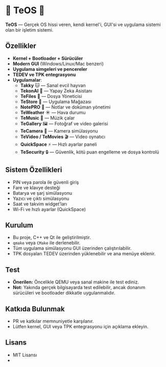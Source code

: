 # 🔨 TeOS 🔨

**TeOS** — Gerçek OS hissi veren, kendi kernel'i, GUI'si ve uygulama sistemi olan bir işletim sistemi.  

## Özellikler
- **Kernel + Bootloader + Sürücüler**
- **Modern GUI** (Windows/Linux/Mac benzeri)
- **Uygulama simgeleri ve pencereler**
- **TEDEV ve TPK entegrasyonu**
- **Uygulamalar**:
  - **Takky** 🐱 — Sanal evcil hayvan
  - **TekonAI** 💬 — Yapay Zeka Asistanı
  - **TeFiles** 📁 — Dosya Yöneticisi
  - **TeStore** 🛒 — Uygulama Mağazası
  - **NotePRO** 📝 — Notlar ve doküman yönetimi
  - **TeWeather** ☀️ — Hava durumu
  - **TeMusic** 🎵 — Müzik çalar
  - **TeGallery** 🖼️ — Fotoğraf ve video galerisi
  - **TeCamera** 📸 — Kamera simülasyonu
  - **TeVideo / TeMovies** 🎬 — Video oynatıcı
  - **QuickSpace** ⚡ — Hızlı ayarlar paneli
  - **TeSecurity** 🔒 — Güvenlik, kötü puan engelleme ve dosya kontrolü

## Sistem Özellikleri
- PIN veya parola ile güvenli giriş
- Fare ve klavye desteği
- Batarya ve şarj simülasyonu
- Yazıcı ve çıktı simülasyonu
- Saat ve takvim widget’ları
- Wi-Fi ve hızlı ayarlar (QuickSpace)

## Kurulum
- Bu proje, C++ ve Qt ile geliştirilmiştir.
- `qmake` veya `CMake` ile derlenebilir.
- Tüm uygulama simülasyonu GUI üzerinden çalıştırılabilir.
- TPK dosyaları TEDEV üzerinden yüklenebilir ve ana menüye eklenir.

## Test
- **Önerilen:** Öncelikle QEMU veya sanal makine ile test ediniz.
- **Not:** Yakında gerçek bilgisayarda test edilebilir, ancak donanım sürücüleri ve bootloader dikkatle uygulanmalıdır.

## Katkıda Bulunmak
- PR ve katkılar memnuniyetle karşılanır.
- Lütfen kernel, GUI veya TPK entegrasyonu için açıklama ekleyin.

## Lisans
- MIT Lisansı
- 
